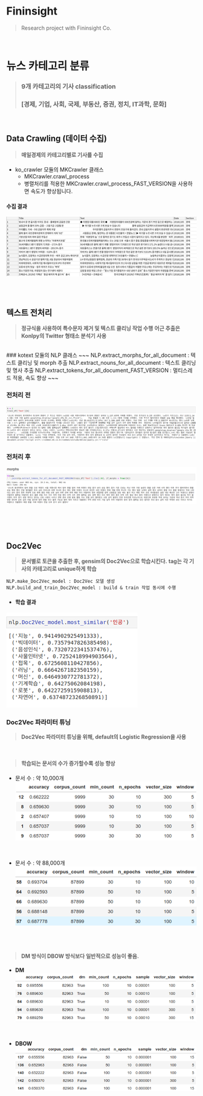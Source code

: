 # Fininsight
> Research project with Fininsight Co.


<br>

# **뉴스 카테고리 분류**
> ### 9개 카테고리의 기사 classification
> ### [경제, 기업, 사회, 국제, 부동산, 증권, 정치, IT과학, 문화]
<br>

## Data Crawling (데이터 수집)

>#### **매일경제의 카테고리별로 기사를 수집**
- ko_crawler 모듈의 MKCrawler 클래스
   - MKCrawler.crawl_process
   - 병렬처리를 적용한 MKCrawler.crawl_process_FAST_VERSION을 사용하면 속도가 향상됩니다.


#### **수집 결과**
  ![  ](images/1.png)

<br>
<br>


## **텍스트 전처리**

> **정규식을 사용하여 특수문자 제거 및 텍스트 클리닝 작업 수행**
> **어근 추출은 Konlpy의 Twitter 형태소 분석기 사용**

<br>
### kotext 모듈의 NLP 클래스
~~~  
NLP.extract_morphs_for_all_document : 텍스트 클리닝 및 morph 추출
NLP.extract_nouns_for_all_document : 텍스트 클리닝 및 명사 추출
NLP.extract_tokens_for_all_document_FAST_VERSION : 멀티스레드 적용, 속도 향상
~~~

### **전처리 전**
![](images/2.png)

### **전처리 후**
![](images/3.png)

<br>
<br>
<br>


## **Doc2Vec**

> **문서별로 토큰을 추출한 후, gensim의 Doc2Vec으로 학습시킨다.**
> **tag는 각 기사의 카테고리로 unique하게 학습**
~~~  
NLP.make_Doc2Vec_model : Doc2Vec 모델 생성
NLP.build_and_train_Doc2Vec_model : build & train 작업 동시에 수행
~~~

+ #### **학습 결과**
![](images/4.png)


### **Doc2Vec 파라미터 튜닝**
> **Doc2Vec 파라미터 튜닝을 위해, default의 Logistic Regression을 사용**

<br>

> #### **학습되는 문서의 수가 증가할수록 성능 향상**
   + 문서 수 : 약 10,000개
   ![](images/5.png)

   <br>

   + 문서 수 : 약 88,000개
   ![   ](images/6.png)

   <br>
   <br>

  >#### **DM 방식이 DBOW 방식보다 일반적으로 성능이 좋음.**
   + **DM**
   ![   ](images/7.png)
   <br>

   + **DBOW**
   ![   ](images/8.png)
